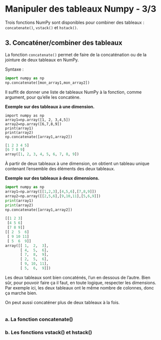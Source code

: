 # Manipuler des tableaux Numpy - 3/3

Trois fonctions NumPy sont disponibles pour combiner des tableaux : ```concatenate()```, ```vstack()``` et ```hstack()```.

## 3. Concaténer/combiner des tableaux
La fonction ```concatenate()``` permet de faire de la concaténation ou de la jointure de deux tableaux en NumPy.

Syntaxe : 
```python
import numpy as np 
np.concatenate([mon_array1,mon_array2])
```
Il suffit de donner une liste de tableaux NumPy à la fonction, comme argument, pour qu’elle les concatène.

__Exemple sur des tableaux à une dimension.__

```pytho
import numpy as np
array1=np.array([1, 2, 3,4,5])
array2=np.array([6,7,8,9])
print(array1)
print(array2)
np.concatenate([array1,array2])
```
```python
[1 2 3 4 5]
[6 7 8 9]
array([1, 2, 3, 4, 5, 6, 7, 8, 9])
```
À partir de deux tableaux à une dimension, on obtient un tableau unique contenant l’ensemble des éléments des deux tableaux.

__Exemple sur des tableaux à deux dimensions.__

```python
import numpy as np
array1=np.array([[1,2,3],[4,5,6],[7,8,9]])
array2=np.array([[2,5,6],[9,10,11],[5,6,9]])
print(array1)
print(array2)
np.concatenate([array1,array2])
```
```python
[[1 2 3]
 [4 5 6]
 [7 8 9]]
[[ 2  5  6]
 [ 9 10 11]
 [ 5  6  9]]
array([[ 1,  2,  3],
       [ 4,  5,  6],
       [ 7,  8,  9],
       [ 2,  5,  6],
       [ 9, 10, 11],
       [ 5,  6,  9]])
```

Les deux tableaux sont bien concaténés, l’un en dessous de l’autre. Bien sûr, pour pouvoir faire ça il faut, en toute logique, respecter les dimensions. Par exemple ici, les deux tableaux ont le même nombre de colonnes, donc ça marche bien.

On peut aussi concaténer plus de deux tableaux à la fois.

```python
```

### a. La fonction concatenate()

### b. Les fonctions vstack() et hstack()
